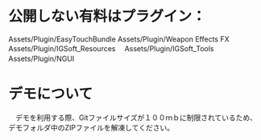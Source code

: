 # 公開しない有料はプラグイン：
  Assets/Plugin/EasyTouchBundle
  Assets/Plugin/Weapon Effects FX
  Assets/Plugin/IGSoft_Resources　
  Assets/Plugin/IGSoft_Tools　
  Assets/Plugin/NGUI　
　
# デモについて
　デモを利用する際、Gitファイルサイズが１００ｍｂに制限されているため、デモフォルダ中のZIPファイルを解凍してください。
